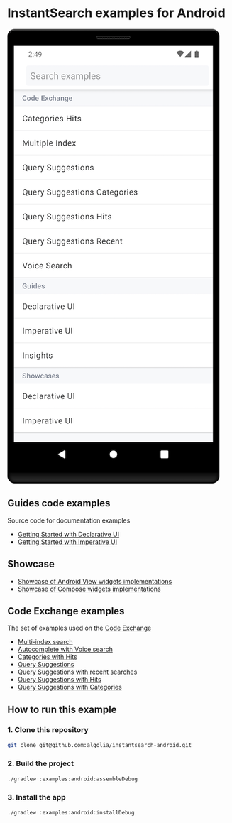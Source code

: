 # InstantSearch examples for Android

![InstantSearch Examples for Android](/docs/img/examples/android.png)

## Guides code examples

Source code for documentation examples

- [Getting Started with Declarative UI][Compose Guide]
- [Getting Started with Imperative UI][Android View Guide]

## Showcase

- [Showcase of Android View widgets implementations][Android View Showcase] 
- [Showcase of Compose widgets implementations][Compose Showcase]

## Code Exchange examples

The set of examples used on the [Code Exchange](https://www.algolia.com/developers/code-exchange/)

- [Multi-index search][Codex Multi-index]
- [Autocomplete with Voice search][Codex Voice]
- [Categories with Hits][Codex Categories with Hits]
- [Query Suggestions][Codex Query Suggestion]
- [Query Suggestions with recent searches][Codex Query Suggestion recent]
- [Query Suggestions with Hits][Codex Query Suggestion hits]
- [Query Suggestions with Categories][Codex Query Suggestion categories]

## How to run this example

### 1. Clone this repository

```sh
git clone git@github.com:algolia/instantsearch-android.git
```

### 2. Build the project

```sh
./gradlew :examples:android:assembleDebug
```

### 3. Install the app

```sh
./gradlew :examples:android:installDebug
```


[Android View Guide]: /examples/android/src/main/kotlin/com/algolia/instantsearch/examples/android/guides/compose
[Compose Guide]: /examples/android/src/main/kotlin/com/algolia/instantsearch/examples/android/guides/gettingstarted
[Android View Showcase]: /examples/android/src/main/kotlin/com/algolia/instantsearch/examples/android/showcase/androidview
[Compose Showcase]: /examples/android/src/main/kotlin/com/algolia/instantsearch/examples/android/showcase/compose
[Codex Multi-index]: /examples/android/src/main/kotlin/com/algolia/instantsearch/examples/android/codex/multipleindex
[Codex Categories with Hits]: /examples/android/src/main/kotlin/com/algolia/instantsearch/examples/android/codex/categorieshits 
[Codex Voice]: /examples/android/src/main/kotlin/com/algolia/instantsearch/examples/android/codex/voice
[Codex Query Suggestion]: /examples/android/src/main/kotlin/com/algolia/instantsearch/examples/android/codex/suggestions/query
[Codex Query Suggestion recent]: /examples/android/src/main/kotlin/com/algolia/instantsearch/examples/android/codex/suggestions/recent
[Codex Query Suggestion hits]: /examples/android/src/main/kotlin/com/algolia/instantsearch/examples/android/codex/suggestions/hits
[Codex Query Suggestion categories]: /examples/android/src/main/kotlin/com/algolia/instantsearch/examples/android/codex/suggestions/categories
